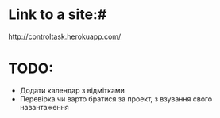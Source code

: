# Link to a site:#
http://controltask.herokuapp.com/

# TODO: #
* Додати календар з відмітками
* Перевірка чи варто братися за проект, з взування свого навантаження
